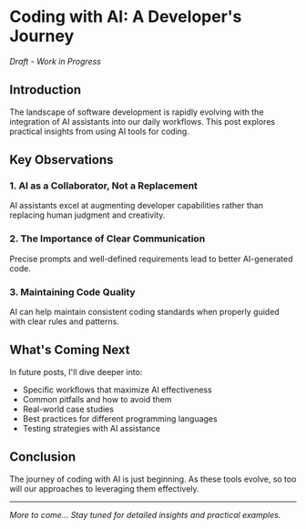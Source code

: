 # Coding with AI: A Developer's Journey

*Draft - Work in Progress*

## Introduction

The landscape of software development is rapidly evolving with the integration of AI assistants into our daily workflows. This post explores practical insights from using AI tools for coding.

## Key Observations

### 1. AI as a Collaborator, Not a Replacement
AI assistants excel at augmenting developer capabilities rather than replacing human judgment and creativity.

### 2. The Importance of Clear Communication
Precise prompts and well-defined requirements lead to better AI-generated code.

### 3. Maintaining Code Quality
AI can help maintain consistent coding standards when properly guided with clear rules and patterns.

## What's Coming Next

In future posts, I'll dive deeper into:
- Specific workflows that maximize AI effectiveness
- Common pitfalls and how to avoid them
- Real-world case studies
- Best practices for different programming languages
- Testing strategies with AI assistance

## Conclusion

The journey of coding with AI is just beginning. As these tools evolve, so too will our approaches to leveraging them effectively.

---

*More to come... Stay tuned for detailed insights and practical examples.*